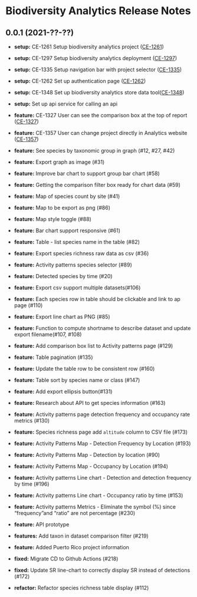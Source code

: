 # Biodiversity Analytics Release Notes

## 0.0.1 (2021-??-??)

- **setup:** CE-1261 Setup biodiversity analytics project ([CE-1261](https://jira.rfcx.org/browse/CE-1261))
- **setup:** CE-1297 Setup biodiversity analytics deployment ([CE-1297](https://jira.rfcx.org/browse/CE-1297))
- **setup:** CE-1335 Setup navigation bar with project selector ([CE-1335](https://jira.rfcx.org/browse/CE-1335))
- **setup:** CE-1262 Set up authentication page ([CE-1262](https://jira.rfcx.org/browse/CE-1262))
- **setup:** CE-1348 Set up biodiversity analytics store data tool([CE-1348](https://jira.rfcx.org/browse/CE-1348))
- **setup:** Set up api service for calling an api

- **feature:** CE-1327 User can see the comparison box at the top of report ([CE-1327](https://jira.rfcx.org/browse/CE-1327))
- **feature:** CE-1357 User can change project directly in Analytics website ([CE-1357](https://jira.rfcx.org/browse/CE-1357))
- **feature:** See species by taxonomic group in graph (#12, #27, #42)
- **feature:** Export graph as image (#31)
- **feature:** Improve bar chart to support group bar chart (#58)
- **feature:** Getting the comparison filter box ready for chart data (#59)
- **feature:** Map of species count by site (#41)
- **feature:** Map to be export as png (#86)
- **feature:** Map style toggle (#88)
- **feature:** Bar chart support responsive (#61)
- **feature:** Table - list species name in the table (#82)
- **feature:** Export species richness raw data as csv (#36)
- **feature:** Activity patterns species selector (#89)
- **feature:** Detected species by time (#20)
- **feature:** Export csv support multiple datasets(#106)
- **feature:** Each species row in table should be clickable and link to ap page (#110)
- **feature:** Export line chart as PNG (#85)
- **feature:** Function to compute shortname to describe dataset and update export filename(#107, #108)
- **feature:** Add comparison box list to Activity patterns page (#129)
- **feature:** Table pagination (#135)
- **feature:** Update the table row to be consistent row (#160)
- **feature:** Table sort by species name or class (#147)
- **feature:** Add export ellipsis button(#131)
- **feature:** Research about API to get species information (#163)
- **feature:** Activity patterns page detection frequency and occupancy rate metrics (#130)
- **feature:** Species richness page add `altitude` column to CSV file (#173)
- **feature:** Activity Patterns Map - Detection Frequency by Location (#193)
- **feature:** Activity Patterns Map - Detection by location (#90)
- **feature:** Activity Patterns Map - Occupancy by Location (#194)
- **feature:** Activity patterns Line chart - Detection and detection frequency by time (#196)
- **feature:** Activity patterns Line chart - Occupancy ratio by time (#153)
- **feature:** Activity patterns Metrics - Eliminate the symbol (%) since “frequency”and “ratio” are not percentage (#230)
- **feature:** API prototype
- **features:** Add taxon in dataset comparison filter (#219)
- **feature:** Added Puerto Rico project information

- **fixed:** Migrate CD to Github Actions (#218)
- **fixed:** Update SR line-chart to correctly display SR instead of detections (#172)

- **refactor:** Refactor species richness table display (#112)
